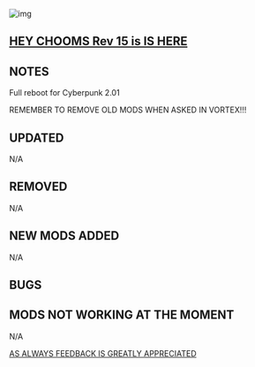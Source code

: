 ![img](https://s11.gifyu.com/images/Cuty-od-Dreams-Logo-YellowUP.png)


[HEY CHOOMS Rev 15 is IS HERE](https://)
-

NOTES
-

Full reboot for Cyberpunk 2.01

REMEMBER TO REMOVE OLD MODS WHEN ASKED IN VORTEX!!! 



UPDATED
-

N/A

REMOVED
-

N/A

NEW MODS ADDED 
-

N/A

BUGS
-


MODS NOT WORKING AT THE MOMENT 
-

N/A

[AS ALWAYS FEEDBACK IS GREATLY APPRECIATED](https://)

